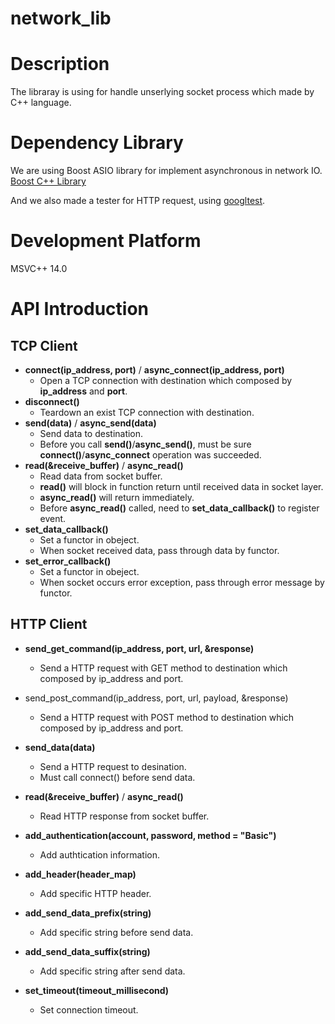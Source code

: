 # network_lib
# Description
The libraray is using for handle unserlying socket process which made by C++ language.

# Dependency Library
We are using Boost ASIO library for implement asynchronous in network IO.
[Boost C++ Library](https://www.boost.org/users/download/)

And we also made a tester for HTTP request, using [googltest](https://github.com/google/googletest).

# Development Platform
MSVC++ 14.0

# API Introduction
## TCP Client
- **connect(ip_address, port)** / **async_connect(ip_address, port)**
  - Open a TCP connection with destination which composed by **ip_address** and **port**.
- **disconnect()**
  - Teardown an exist TCP connection with destination.
- **send(data)** / **async_send(data)**
  - Send data to destination.
  - Before you call **send()**/**async_send()**, must be sure **connect()**/**async_connect** operation was succeeded.
- **read(&receive_buffer)** / **async_read()**
  - Read data from socket buffer.
  - **read()** will block in function return until received data in socket layer.
  - **async_read()** will return immediately.
  - Before **async_read()** called, need to **set_data_callback()** to register event.
- **set_data_callback()**
  - Set a functor in obeject.
  - When socket received data, pass through data by functor.
- **set_error_callback()**
  - Set a functor in obeject.
  - When socket occurs error exception, pass through error message by functor.
  
## HTTP Client
- **send_get_command(ip_address, port, url, &response)**
  - Send a HTTP request with GET method to destination which composed by ip_address and port.
- send_post_command(ip_address, port, url, payload, &response)
  - Send a HTTP request with POST method to destination which composed by ip_address and port.

- **send_data(data)**
  - Send a HTTP request to desination.
  - Must call connect() before send data.

- **read(&receive_buffer)** / **async_read()**
  - Read HTTP response from socket buffer.

- **add_authentication(account, password, method = "Basic")**
  - Add authtication information.
  
- **add_header(header_map)**
  - Add specific HTTP header.

- **add_send_data_prefix(string)**
  - Add specific string before send data.
- **add_send_data_suffix(string)**
  - Add specific string after send data.

- **set_timeout(timeout_millisecond)**
  - Set connection timeout.
